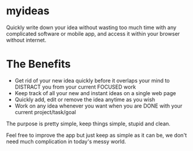# myideas
Quickly write down your idea without wasting too much time with any complicated software or mobile app, and access it within your browser without internet.

# The Benefits

- Get rid of your new idea quickly before it overlaps your mind to DISTRACT you from your current FOCUSED work
- Keep track of all your new and instant ideas on a single web page
- Quickly add, edit or remove the idea anytime as you wish
- Work on any idea whenever you want when you are DONE with your current project/task/goal

The purpose is pretty simple, keep things simple, stupid and clean. 

Feel free to improve the app but just keep as simple as it can be, we don't need much complication in today's messy world.
